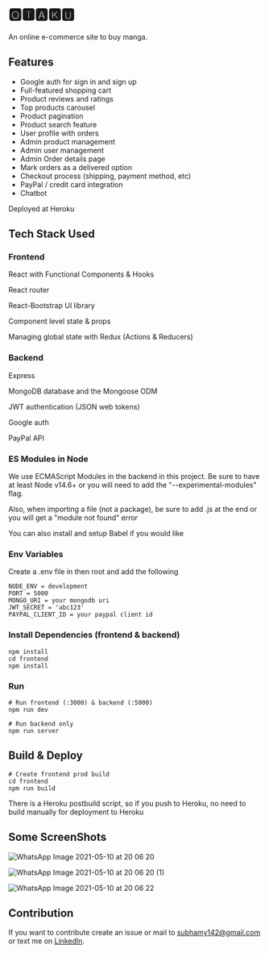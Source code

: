 # 🅾🆃🅰🅺🆄

An online e-commerce site to buy manga.


## Features

- Google auth for sign in and sign up
- Full-featured shopping cart
- Product reviews and ratings
- Top products carousel
- Product pagination
- Product search feature
- User profile with orders
- Admin product management
- Admin user management
- Admin Order details page
- Mark orders as a delivered option
- Checkout process (shipping, payment method, etc)
- PayPal / credit card integration
- Chatbot

Deployed at Heroku

## Tech Stack Used
### Frontend
React with Functional Components & Hooks

React router

React-Bootstrap UI library

Component level state & props

Managing global state with Redux (Actions & Reducers)

### Backend

Express

MongoDB database and the Mongoose ODM

JWT authentication (JSON web tokens)

Google auth

PayPal API


### ES Modules in Node

We use ECMAScript Modules in the backend in this project. Be sure to have at least Node v14.6+ or you will need to add the "--experimental-modules" flag.

Also, when importing a file (not a package), be sure to add .js at the end or you will get a "module not found" error

You can also install and setup Babel if you would like

### Env Variables

Create a .env file in then root and add the following

```
NODE_ENV = development
PORT = 5000
MONGO_URI = your mongodb uri
JWT_SECRET = 'abc123'
PAYPAL_CLIENT_ID = your paypal client id
```

### Install Dependencies (frontend & backend)

```
npm install
cd frontend
npm install
```

### Run

```
# Run frontend (:3000) & backend (:5000)
npm run dev

# Run backend only
npm run server
```

## Build & Deploy

```
# Create frontend prod build
cd frontend
npm run build
```

There is a Heroku postbuild script, so if you push to Heroku, no need to build manually for deployment to Heroku

## Some ScreenShots

![WhatsApp Image 2021-05-10 at 20 06 20](https://user-images.githubusercontent.com/64212940/117679122-9ddf4800-b1cd-11eb-98ec-36d48a1ac978.jpeg)

![WhatsApp Image 2021-05-10 at 20 06 20 (1)](https://user-images.githubusercontent.com/64212940/117678996-86a05a80-b1cd-11eb-806a-e3fc8bcb8d3a.jpeg)

![WhatsApp Image 2021-05-10 at 20 06 22](https://user-images.githubusercontent.com/64212940/117679188-acc5fa80-b1cd-11eb-9d47-7476e978956f.jpeg)

## Contribution

If you want to contribute create an issue or mail to [subhamy142@gmail.com](subhamy142@gmail.com) or text me on [LinkedIn](https://www.linkedin.com/in/subham-yadav-3493711a5/?originalSubdomain=in).

